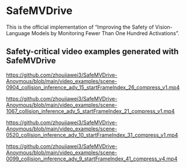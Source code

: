 # SafeMVDrive 
This is the official implementation of “Improving the Safety of Vision-Language Models by Monitoring Fewer Than One Hundred Activations”.

## Safety-critical video examples generated with SafeMVDrive

https://github.com/zhoujiawei3/SafeMVDrive-Anoymous/blob/main/video_examples/scene-0904_collision_inference_adv_15_startFrameIndex_26_compress_v1.mp4

https://github.com/zhoujiawei3/SafeMVDrive-Anoymous/blob/main/video_examples/scene-1067_collision_inference_adv_5_startFrameIndex_21_compress_v1.mp4

https://github.com/zhoujiawei3/SafeMVDrive-Anoymous/blob/main/video_examples/scene-0520_collision_inference_adv_10_startFrameIndex_31_compress_v1.mp4

https://github.com/zhoujiawei3/SafeMVDrive-Anoymous/blob/main/video_examples/scene-0099_collision_inference_adv_9_startFrameIndex_41_compress_v4.mp4
